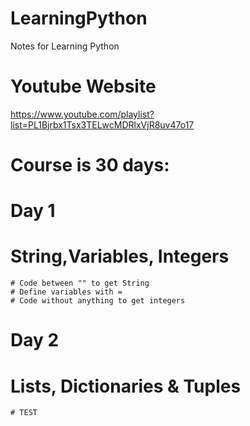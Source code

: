 # LearningPython
Notes for Learning Python

# Youtube Website
https://www.youtube.com/playlist?list=PL1Bjrbx1Tsx3TELwcMDRlxVjR8uv47o17

# Course is 30 days:
# Day 1
  # String,Variables, Integers
    # Code between "" to get String
    # Define variables with = 
    # Code without anything to get integers

# Day 2
  # Lists, Dictionaries & Tuples
    # TEST
